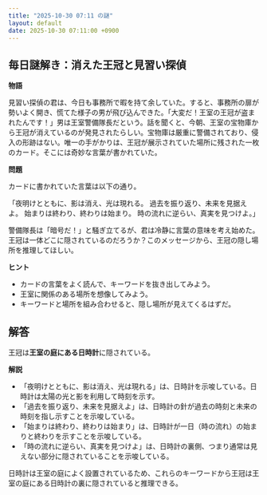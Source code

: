 ```yaml
---
title: "2025-10-30 07:11 の謎"
layout: default
date: 2025-10-30 07:11:00 +0900
---
```

## 毎日謎解き：消えた王冠と見習い探偵

**物語**

見習い探偵の君は、今日も事務所で暇を持て余していた。すると、事務所の扉が勢いよく開き、慌てた様子の男が飛び込んできた。「大変だ！王室の王冠が盗まれたんです！」男は王室警備隊長だという。話を聞くと、今朝、王室の宝物庫から王冠が消えているのが発見されたらしい。宝物庫は厳重に警備されており、侵入の形跡はない。唯一の手がかりは、王冠が展示されていた場所に残された一枚のカード。そこには奇妙な言葉が書かれていた。

**問題**

カードに書かれていた言葉は以下の通り。

「夜明けとともに、影は消え、光は現れる。
過去を振り返り、未来を見据えよ。
始まりは終わり、終わりは始まり。
時の流れに逆らい、真実を見つけよ。」

警備隊長は「暗号だ！」と騒ぎ立てるが、君は冷静に言葉の意味を考え始めた。王冠は一体どこに隠されているのだろうか？このメッセージから、王冠の隠し場所を推理してほしい。

**ヒント**

*   カードの言葉をよく読んで、キーワードを抜き出してみよう。
*   王室に関係のある場所を想像してみよう。
*   キーワードと場所を組み合わせると、隠し場所が見えてくるはずだ。

## 解答

王冠は**王室の庭にある日時計**に隠されている。

**解説**

*   「夜明けとともに、影は消え、光は現れる」は、日時計を示唆している。日時計は太陽の光と影を利用して時刻を示す。
*   「過去を振り返り、未来を見据えよ」は、日時計の針が過去の時刻と未来の時刻を指し示すことを示唆している。
*   「始まりは終わり、終わりは始まり」は、日時計が一日（時の流れ）の始まりと終わりを示すことを示唆している。
*   「時の流れに逆らい、真実を見つけよ」は、日時計の裏側、つまり通常は見えない部分に隠されていることを示唆している。

日時計は王室の庭によく設置されているため、これらのキーワードから王冠は王室の庭にある日時計の裏に隠されていると推理できる。
